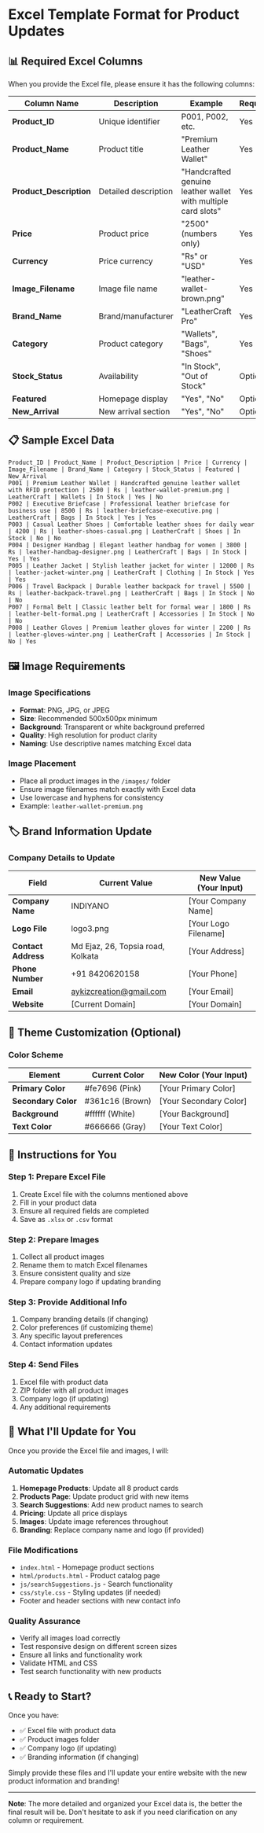 # Excel Template Format for Product Updates

## 📊 Required Excel Columns

When you provide the Excel file, please ensure it has the following columns:

| Column Name | Description | Example | Required |
|-------------|-------------|---------|----------|
| **Product_ID** | Unique identifier | P001, P002, etc. | Yes |
| **Product_Name** | Product title | "Premium Leather Wallet" | Yes |
| **Product_Description** | Detailed description | "Handcrafted genuine leather wallet with multiple card slots" | Yes |
| **Price** | Product price | "2500" (numbers only) | Yes |
| **Currency** | Price currency | "Rs" or "USD" | Yes |
| **Image_Filename** | Image file name | "leather-wallet-brown.png" | Yes |
| **Brand_Name** | Brand/manufacturer | "LeatherCraft Pro" | Yes |
| **Category** | Product category | "Wallets", "Bags", "Shoes" | Yes |
| **Stock_Status** | Availability | "In Stock", "Out of Stock" | Optional |
| **Featured** | Homepage display | "Yes", "No" | Optional |
| **New_Arrival** | New arrival section | "Yes", "No" | Optional |

## 📋 Sample Excel Data

```
Product_ID | Product_Name | Product_Description | Price | Currency | Image_Filename | Brand_Name | Category | Stock_Status | Featured | New_Arrival
P001 | Premium Leather Wallet | Handcrafted genuine leather wallet with RFID protection | 2500 | Rs | leather-wallet-premium.png | LeatherCraft | Wallets | In Stock | Yes | No
P002 | Executive Briefcase | Professional leather briefcase for business use | 8500 | Rs | leather-briefcase-executive.png | LeatherCraft | Bags | In Stock | Yes | Yes
P003 | Casual Leather Shoes | Comfortable leather shoes for daily wear | 4200 | Rs | leather-shoes-casual.png | LeatherCraft | Shoes | In Stock | No | No
P004 | Designer Handbag | Elegant leather handbag for women | 3800 | Rs | leather-handbag-designer.png | LeatherCraft | Bags | In Stock | Yes | Yes
P005 | Leather Jacket | Stylish leather jacket for winter | 12000 | Rs | leather-jacket-winter.png | LeatherCraft | Clothing | In Stock | Yes | Yes
P006 | Travel Backpack | Durable leather backpack for travel | 5500 | Rs | leather-backpack-travel.png | LeatherCraft | Bags | In Stock | No | No
P007 | Formal Belt | Classic leather belt for formal wear | 1800 | Rs | leather-belt-formal.png | LeatherCraft | Accessories | In Stock | No | No
P008 | Leather Gloves | Premium leather gloves for winter | 2200 | Rs | leather-gloves-winter.png | LeatherCraft | Accessories | In Stock | No | Yes
```

## 🖼️ Image Requirements

### **Image Specifications**
- **Format**: PNG, JPG, or JPEG
- **Size**: Recommended 500x500px minimum
- **Background**: Transparent or white background preferred
- **Quality**: High resolution for product clarity
- **Naming**: Use descriptive names matching Excel data

### **Image Placement**
- Place all product images in the `/images/` folder
- Ensure image filenames match exactly with Excel data
- Use lowercase and hyphens for consistency
- Example: `leather-wallet-premium.png`

## 🏷️ Brand Information Update

### **Company Details to Update**
| Field | Current Value | New Value (Your Input) |
|-------|---------------|------------------------|
| **Company Name** | INDIYANO | [Your Company Name] |
| **Logo File** | logo3.png | [Your Logo Filename] |
| **Contact Address** | Md Ejaz, 26, Topsia road, Kolkata | [Your Address] |
| **Phone Number** | +91 8420620158 | [Your Phone] |
| **Email** | aykizcreation@gmail.com | [Your Email] |
| **Website** | [Current Domain] | [Your Domain] |

## 🎨 Theme Customization (Optional)

### **Color Scheme**
| Element | Current Color | New Color (Your Input) |
|---------|---------------|------------------------|
| **Primary Color** | #fe7696 (Pink) | [Your Primary Color] |
| **Secondary Color** | #361c16 (Brown) | [Your Secondary Color] |
| **Background** | #ffffff (White) | [Your Background] |
| **Text Color** | #666666 (Gray) | [Your Text Color] |

## 📝 Instructions for You

### **Step 1: Prepare Excel File**
1. Create Excel file with the columns mentioned above
2. Fill in your product data
3. Ensure all required fields are completed
4. Save as `.xlsx` or `.csv` format

### **Step 2: Prepare Images**
1. Collect all product images
2. Rename them to match Excel filenames
3. Ensure consistent quality and size
4. Prepare company logo if updating branding

### **Step 3: Provide Additional Info**
1. Company branding details (if changing)
2. Color preferences (if customizing theme)
3. Any specific layout preferences
4. Contact information updates

### **Step 4: Send Files**
1. Excel file with product data
2. ZIP folder with all product images
3. Company logo (if updating)
4. Any additional requirements

## 🔄 What I'll Update for You

Once you provide the Excel file and images, I will:

### **Automatic Updates**
1. **Homepage Products**: Update all 8 product cards
2. **Products Page**: Update product grid with new items
3. **Search Suggestions**: Add new product names to search
4. **Pricing**: Update all price displays
5. **Images**: Update image references throughout
6. **Branding**: Replace company name and logo (if provided)

### **File Modifications**
- `index.html` - Homepage product sections
- `html/products.html` - Product catalog page
- `js/searchSuggestions.js` - Search functionality
- `css/style.css` - Styling updates (if needed)
- Footer and header sections with new contact info

### **Quality Assurance**
- Verify all images load correctly
- Test responsive design on different screen sizes
- Ensure all links and functionality work
- Validate HTML and CSS
- Test search functionality with new products

## 📞 Ready to Start?

Once you have:
- ✅ Excel file with product data
- ✅ Product images folder
- ✅ Company logo (if updating)
- ✅ Branding information (if changing)

Simply provide these files and I'll update your entire website with the new product information and branding!

---

**Note**: The more detailed and organized your Excel data is, the better the final result will be. Don't hesitate to ask if you need clarification on any column or requirement.
